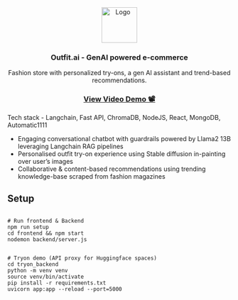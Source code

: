 <div align="center">
  <a href="https://github.com/othneildrew/Best-README-Template">
    <img src="https://github.com/user-attachments/assets/6af9879b-e975-4be1-8e17-f5c91f92d984" alt="Logo" height="80" />
  </a>


  <h3 align="center">Outfit.ai - GenAI powered e-commerce </h3>

  <div align="center">
      Fashion store with personalized try-ons, a gen AI assistant and trend-based recommendations.
     <br/>
    <h3>
    <a href="https://youtu.be/rGxVOGcAbcI" target='_blank'>View Video Demo 📽️</a>
    </h3>
  </div>
</div>

Tech stack - Langchain, Fast API, ChromaDB, NodeJS, React, MongoDB, Automatic1111

- Engaging conversational chatbot with guardrails powered by Llama2 13B leveraging Langchain RAG pipelines
- Personalised outfit try-on experience using Stable diffusion in-painting over user’s images
- Collaborative & content-based recommendations using trending knowledge-base scraped from fashion magazines

## Setup


```

# Run frontend & Backend
npm run setup
cd frontend && npm start
nodemon backend/server.js


# Tryon demo (API proxy for Huggingface spaces)
cd tryon_backend
python -m venv venv
source venv/bin/activate
pip install -r requirements.txt
uvicorn app:app --reload --port=5000

```
